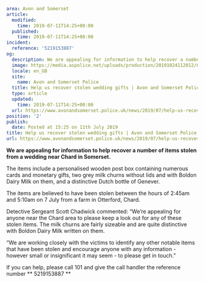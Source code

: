 ```yaml
area: Avon and Somerset
article:
  modified:
    time: 2019-07-11T14:25+00:00
  published:
    time: 2019-07-11T14:25+00:00
incident:
  reference: '5219153887'
og:
  description: We are appealing for information to help recover a number of items stolen from a wedding near Chard in Somerset.
  image: https://media.aspolice.net/uploads/production/20191024112012/Chard-wedding-gifts-collage.png
  locale: en_GB
  site:
    name: Avon and Somerset Police
  title: Help us recover stolen wedding gifts | Avon and Somerset Police
  type: article
  updated:
    time: 2019-07-11T14:25+00:00
  url: https://www.avonandsomerset.police.uk/news/2019/07/help-us-recover-stolen-wedding-gifts/
position: '2'
publish:
  date: Posted at 15:25 on 11th July 2019
title: Help us recover stolen wedding gifts | Avon and Somerset Police
url: https://www.avonandsomerset.police.uk/news/2019/07/help-us-recover-stolen-wedding-gifts/
```

**We are appealing for information to help recover a number of items stolen from a wedding near Chard in Somerset.**

The items include a personalised wooden post box containing numerous cards and monetary gifts, two grey milk churns without lids and with Boldon Dairy Milk on them, and a distinctive Dutch bottle of Genever.

The items are believed to have been stolen between the hours of 2:45am and 5:10am on 7 July from a farm in Otterford, Chard.

Detective Sergeant Scott Chadwick commented: “We’re appealing for anyone near the Chard area to please keep a look out for any of these stolen items. The milk churns are fairly sizeable and are quite distinctive with Boldon Dairy Milk written on them.

“We are working closely with the victims to identify any other notable items that have been stolen and encourage anyone with any information - however small or insignificant it may seem - to please get in touch.”

If you can help, please call 101 and give the call handler the reference number ** 5219153887 **
